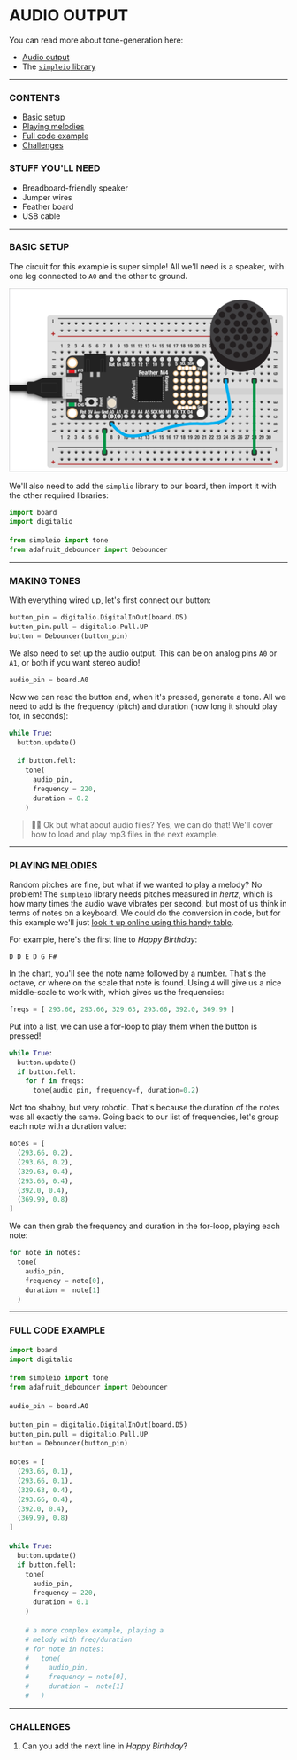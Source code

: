 # AUDIO OUTPUT


You can read more about tone-generation here:

* [Audio output](https://learn.adafruit.com/circuitpython-essentials/circuitpython-audio-out)  
* The [`simpleio` library](https://docs.circuitpython.org/projects/simpleio/en/latest/api.html#module-simpleio)  

***

### CONTENTS  

* [Basic setup](#basic-setup)  
* [Playing melodies](#playing-melodies)  
* [Full code example](#full-code-example)  
* [Challenges](#challenges)

### STUFF YOU'LL NEED  

* Breadboard-friendly speaker  
* Jumper wires  
* Feather board  
* USB cable  

***

### BASIC SETUP  

The circuit for this example is super simple! All we'll need is a speaker, with one leg connected to `A0` and the other to ground.

![](Images/SpeakerOnBreadboard.png)

We'll also need to add the `simplio` library to our board, then import it with the other required libraries:

```python
import board
import digitalio

from simpleio import tone
from adafruit_debouncer import Debouncer
```

***

### MAKING TONES  

With everything wired up, let's first connect our button:

```python
button_pin = digitalio.DigitalInOut(board.D5)
button_pin.pull = digitalio.Pull.UP
button = Debouncer(button_pin)
```

We also need to set up the audio output. This can be on analog pins `A0` or `A1`, or both if you want stereo audio!

```python
audio_pin = board.A0
```

Now we can read the button and, when it's pressed, generate a tone. All we need to add is the frequency (pitch) and duration (how long it should play for, in seconds):

```python
while True:
  button.update()

  if button.fell:
    tone(
      audio_pin, 
      frequency = 220,
      duration = 0.2
    )
```

> 🙋‍♀️ Ok but what about audio files? Yes, we can do that! We'll cover how to load and play mp3 files in the next example.

***

### PLAYING MELODIES

Random pitches are fine, but what if we wanted to play a melody? No problem! The `simpleio` library needs pitches measured in *hertz*, which is how many times the audio wave vibrates per second, but most of us think in terms of notes on a keyboard. We could do the conversion in code, but for this example we'll just [look it up online using this handy table](https://pages.mtu.edu/~suits/notefreqs.html).

For example, here's the first line to *Happy Birthday*:

    D D E D G F#

In the chart, you'll see the note name followed by a number. That's the octave, or where on the scale that note is found. Using `4` will give us a nice middle-scale to work with, which gives us the frequencies:

```python
freqs = [ 293.66, 293.66, 329.63, 293.66, 392.0, 369.99 ]
```

Put into a list, we can use a for-loop to play them when the button is pressed!

```python
while True:
  button.update()
  if button.fell:
    for f in freqs:
      tone(audio_pin, frequency=f, duration=0.2)
```

Not too shabby, but very robotic. That's because the duration of the notes was all exactly the same. Going back to our list of frequencies, let's group each note with a duration value:

```python
notes = [ 
  (293.66, 0.2),
  (293.66, 0.2),
  (329.63, 0.4),
  (293.66, 0.4),
  (392.0, 0.4),
  (369.99, 0.8) 
]
```

We can then grab the frequency and duration in the for-loop, playing each note:

```python
for note in notes:
  tone(
    audio_pin, 
    frequency = note[0], 
    duration =  note[1]
  )
```

***

### FULL CODE EXAMPLE  

```python
import board
import digitalio

from simpleio import tone
from adafruit_debouncer import Debouncer

audio_pin = board.A0

button_pin = digitalio.DigitalInOut(board.D5)
button_pin.pull = digitalio.Pull.UP
button = Debouncer(button_pin)

notes = [ 
  (293.66, 0.1),
  (293.66, 0.1),
  (329.63, 0.4),
  (293.66, 0.4),
  (392.0, 0.4),
  (369.99, 0.8) 
]

while True:
  button.update()
  if button.fell:
    tone(
      audio_pin,
      frequency = 220,
      duration = 0.1
    )

    # a more complex example, playing a
    # melody with freq/duration
    # for note in notes:
    #   tone(
    #     audio_pin, 
    #     frequency = note[0], 
    #     duration =  note[1]
    #   )
```

***

### CHALLENGES  

1. Can you add the next line in *Happy Birthday*?  

